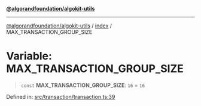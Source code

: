 [**@algorandfoundation/algokit-utils**](../../README.md)

***

[@algorandfoundation/algokit-utils](../../README.md) / [index](../README.md) / MAX\_TRANSACTION\_GROUP\_SIZE

# Variable: MAX\_TRANSACTION\_GROUP\_SIZE

> `const` **MAX\_TRANSACTION\_GROUP\_SIZE**: `16` = `16`

Defined in: [src/transaction/transaction.ts:39](https://github.com/algorandfoundation/algokit-utils-ts/blob/main/src/transaction/transaction.ts#L39)
